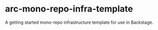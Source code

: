 # arc-mono-repo-infra-template
A getting started mono-repo infrastructure template for use in Backstage. 
